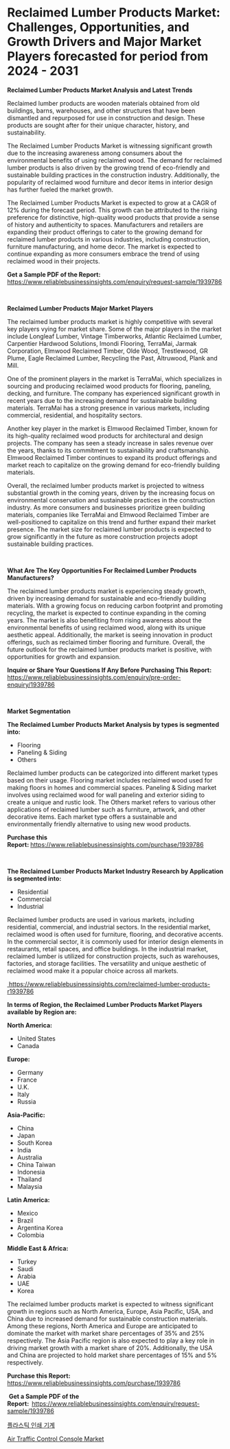 <p><h1>Reclaimed Lumber Products Market: Challenges, Opportunities, and Growth Drivers and Major Market Players forecasted for period from 2024 - 2031</h1></p><p><strong>Reclaimed Lumber Products Market Analysis and Latest Trends</strong></p>
<p><p>Reclaimed lumber products are wooden materials obtained from old buildings, barns, warehouses, and other structures that have been dismantled and repurposed for use in construction and design. These products are sought after for their unique character, history, and sustainability.</p><p>The Reclaimed Lumber Products Market is witnessing significant growth due to the increasing awareness among consumers about the environmental benefits of using reclaimed wood. The demand for reclaimed lumber products is also driven by the growing trend of eco-friendly and sustainable building practices in the construction industry. Additionally, the popularity of reclaimed wood furniture and decor items in interior design has further fueled the market growth.</p><p>The Reclaimed Lumber Products Market is expected to grow at a CAGR of 12% during the forecast period. This growth can be attributed to the rising preference for distinctive, high-quality wood products that provide a sense of history and authenticity to spaces. Manufacturers and retailers are expanding their product offerings to cater to the growing demand for reclaimed lumber products in various industries, including construction, furniture manufacturing, and home decor. The market is expected to continue expanding as more consumers embrace the trend of using reclaimed wood in their projects.</p></p>
<p><strong>Get a Sample PDF of the Report:&nbsp;</strong> <a href="https://www.reliablebusinessinsights.com/enquiry/request-sample/1939786">https://www.reliablebusinessinsights.com/enquiry/request-sample/1939786</a></p>
<p>&nbsp;</p>
<p><strong>Reclaimed Lumber Products Major Market Players</strong></p>
<p><p>The reclaimed lumber products market is highly competitive with several key players vying for market share. Some of the major players in the market include Longleaf Lumber, Vintage Timberworks, Atlantic Reclaimed Lumber, Carpentier Hardwood Solutions, Imondi Flooring, TerraMai, Jarmak Corporation, Elmwood Reclaimed Timber, Olde Wood, Trestlewood, GR Plume, Eagle Reclaimed Lumber, Recycling the Past, Altruwood, Plank and Mill.</p><p>One of the prominent players in the market is TerraMai, which specializes in sourcing and producing reclaimed wood products for flooring, paneling, decking, and furniture. The company has experienced significant growth in recent years due to the increasing demand for sustainable building materials. TerraMai has a strong presence in various markets, including commercial, residential, and hospitality sectors.</p><p>Another key player in the market is Elmwood Reclaimed Timber, known for its high-quality reclaimed wood products for architectural and design projects. The company has seen a steady increase in sales revenue over the years, thanks to its commitment to sustainability and craftsmanship. Elmwood Reclaimed Timber continues to expand its product offerings and market reach to capitalize on the growing demand for eco-friendly building materials.</p><p>Overall, the reclaimed lumber products market is projected to witness substantial growth in the coming years, driven by the increasing focus on environmental conservation and sustainable practices in the construction industry. As more consumers and businesses prioritize green building materials, companies like TerraMai and Elmwood Reclaimed Timber are well-positioned to capitalize on this trend and further expand their market presence. The market size for reclaimed lumber products is expected to grow significantly in the future as more construction projects adopt sustainable building practices.</p></p>
<p>&nbsp;</p>
<p><strong>What Are The Key Opportunities For Reclaimed Lumber Products Manufacturers?</strong></p>
<p><p>The reclaimed lumber products market is experiencing steady growth, driven by increasing demand for sustainable and eco-friendly building materials. With a growing focus on reducing carbon footprint and promoting recycling, the market is expected to continue expanding in the coming years. The market is also benefiting from rising awareness about the environmental benefits of using reclaimed wood, along with its unique aesthetic appeal. Additionally, the market is seeing innovation in product offerings, such as reclaimed timber flooring and furniture. Overall, the future outlook for the reclaimed lumber products market is positive, with opportunities for growth and expansion.</p></p>
<p><strong>Inquire or Share Your Questions If Any Before Purchasing This Report:</strong> <a href="https://www.reliablebusinessinsights.com/enquiry/pre-order-enquiry/1939786">https://www.reliablebusinessinsights.com/enquiry/pre-order-enquiry/1939786</a></p>
<p>&nbsp;</p>
<p><strong>Market Segmentation</strong></p>
<p><strong>The Reclaimed Lumber Products Market Analysis by types is segmented into:</strong></p>
<p><ul><li>Flooring</li><li>Paneling & Siding</li><li>Others</li></ul></p>
<p><p>Reclaimed lumber products can be categorized into different market types based on their usage. Flooring market includes reclaimed wood used for making floors in homes and commercial spaces. Paneling & Siding market involves using reclaimed wood for wall paneling and exterior siding to create a unique and rustic look. The Others market refers to various other applications of reclaimed lumber such as furniture, artwork, and other decorative items. Each market type offers a sustainable and environmentally friendly alternative to using new wood products.</p></p>
<p><strong>Purchase this Report:&nbsp;</strong><a href="https://www.reliablebusinessinsights.com/purchase/1939786">https://www.reliablebusinessinsights.com/purchase/1939786</a></p>
<p>&nbsp;</p>
<p><strong>The Reclaimed Lumber Products Market Industry Research by Application is segmented into:</strong></p>
<p><ul><li>Residential</li><li>Commercial</li><li>Industrial</li></ul></p>
<p><p>Reclaimed lumber products are used in various markets, including residential, commercial, and industrial sectors. In the residential market, reclaimed wood is often used for furniture, flooring, and decorative accents. In the commercial sector, it is commonly used for interior design elements in restaurants, retail spaces, and office buildings. In the industrial market, reclaimed lumber is utilized for construction projects, such as warehouses, factories, and storage facilities. The versatility and unique aesthetic of reclaimed wood make it a popular choice across all markets.</p></p>
<p><a href="https://www.reliablebusinessinsights.com/reclaimed-lumber-products-r1939786">&nbsp;https://www.reliablebusinessinsights.com/reclaimed-lumber-products-r1939786</a></p>
<p><strong>In terms of Region, the Reclaimed Lumber Products Market Players available by Region are:</strong></p>
<p>
    <p> <strong> North America: </strong>
        <ul>
            <li>United States</li>
            <li>Canada</li>
        </ul>
        </p> 
    <p> <strong> Europe: </strong>
        <ul>
            <li>Germany</li>
            <li>France</li>
            <li>U.K.</li>
            <li>Italy</li>
            <li>Russia</li>
        </ul>
        </p> 
    <p> <strong> Asia-Pacific: </strong>
        <ul>
            <li>China</li>
            <li>Japan</li>
            <li>South Korea</li>
            <li>India</li>
            <li>Australia</li>
            <li>China Taiwan</li>
            <li>Indonesia</li>
            <li>Thailand</li>
            <li>Malaysia</li>
        </ul>
        </p> 
    <p> <strong> Latin America: </strong>
        <ul>
            <li>Mexico</li>
            <li>Brazil</li>
            <li>Argentina Korea</li>
            <li>Colombia</li>
        </ul>
        </p> 
    <p> <strong> Middle East & Africa: </strong>
        <ul>
            <li>Turkey</li>
            <li>Saudi</li>
            <li>Arabia</li>
            <li>UAE</li>
            <li>Korea</li>
        </ul>
    </p>
    </p>
<p><p>The reclaimed lumber products market is expected to witness significant growth in regions such as North America, Europe, Asia Pacific, USA, and China due to increased demand for sustainable construction materials. Among these regions, North America and Europe are anticipated to dominate the market with market share percentages of 35% and 25% respectively. The Asia Pacific region is also expected to play a key role in driving market growth with a market share of 20%. Additionally, the USA and China are projected to hold market share percentages of 15% and 5% respectively.</p></p>
<p><strong>Purchase this Report: </strong><a href="https://www.reliablebusinessinsights.com/purchase/1939786">https://www.reliablebusinessinsights.com/purchase/1939786</a></p>
<p>&nbsp;<strong>Get a Sample PDF of the Report:&nbsp;&nbsp;</strong><a href="https://www.reliablebusinessinsights.com/enquiry/request-sample/1939786">https://www.reliablebusinessinsights.com/enquiry/request-sample/1939786</a></p>
<p><strong></strong></p>
<p><p><a href="https://github.com/Elenrrera7685/Market-Research-Report-List-2/blob/main/6770204170513.md">플라스틱 인쇄 기계</a></p><p><a href="https://github.com/Sherrillcrooksxa8i18ucf2m/Market-Research-Report-List-3/blob/main/air-traffic-control-console-market.md">Air Traffic Control Console Market</a></p></p>